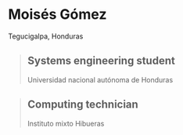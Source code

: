 # Moisés Gómez

Tegucigalpa, Honduras

> ## Systems engineering student
>
> Universidad nacional autónoma de Honduras  

> ## Computing technician
>
> Instituto mixto Hibueras
